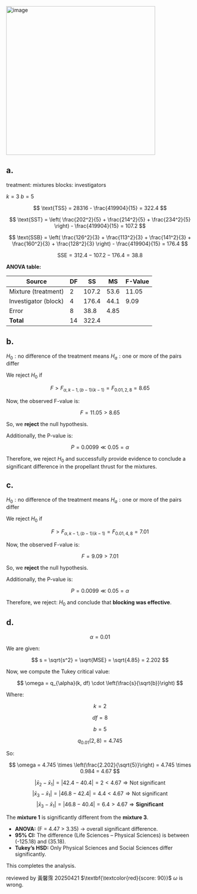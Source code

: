 <img width="400" alt="image" src="https://github.com/user-attachments/assets/509ef0a3-1804-4b33-a0e1-53c57f65f53e" />


## a.
treatment: mixtures
blocks: investigators

$k=3$
$b=5$

$$
\text{TSS} = 28316 - \frac{419904}{15} = 322.4
$$

$$
\text{SST} = \left( \frac{202^2}{5} + \frac{214^2}{5} + \frac{234^2}{5} \right) - \frac{419904}{15} = 107.2
$$

$$
\text{SSB} = \left( \frac{126^2}{3} + \frac{113^2}{3} + \frac{141^2}{3} + \frac{160^2}{3} + \frac{128^2}{3} \right) - \frac{419904}{15} = 176.4
$$

$$
\text{SSE} = 312.4 - 107.2 - 176.4 = 38.8
$$


**ANOVA table:**

| Source       | DF  | SS     | MS     | F-Value |
|--------------|-----|--------|--------|---------|
| Mixture (treatment)     | 2   | 107.2  | 53.6   | 11.05   |
| Investigator (block) | 4   | 176.4  | 44.1   | 9.09   |
| Error        | 8   | 38.8   | 4.85   |         |
| **Total**    | 14  | 322.4  |        |         |

## b.


$H_0: \text{no difference of the treatment means}$
$H_a: \text{one or more of the pairs differ}$

We reject $H_0$ if 

$$F > F_{\alpha, k-1, (b-1)(k-1)} = F_{0.01, 2, 8} = 8.65$$

Now, the observed F-value is:

$$
F = 11.05 > 8.65
$$

So, we **reject** the null hypothesis.

Additionally, the P-value is:

$$
P = 0.0099 \ll 0.05 = \alpha
$$

Therefore, we reject $H_0$ and successfully provide evidence to conclude a significant difference in the propellant thrust for the mixtures.


## c.

$H_0: \text{no difference of the treatment means}$
$H_a: \text{one or more of the pairs differ}$

We reject $H_0$ if 

$$F > F_{\alpha, k-1, (b-1)(k-1)} = F_{0.01, 4, 8} = 7.01$$


Now, the observed F-value is:

$$
F = 9.09 > 7.01
$$

So, we **reject** the null hypothesis.

Additionally, the P-value is:

$$
P = 0.0099 \ll 0.05 = \alpha
$$

Therefore, we reject: $H_0$ and conclude that **blocking was effective**.

## d.



$$
\alpha = 0.01
$$

We are given:

$$
s = \sqrt{s^2} = \sqrt{MSE} = \sqrt{4.85} = 2.202
$$

Now, we compute the Tukey critical value:

$$
\omega = q_{\alpha}(k, df) \cdot \left(\frac{s}{\sqrt{b}}\right)
$$

Where:

$$
k = 2
$$

$$
df = 8
$$

$$
b = 5
$$

$$
q_{0.01}(2, 8) = 4.745
$$

So:

$$
\omega = 4.745 \times \left(\frac{2.202}{\sqrt{5}}\right) = 4.745 \times 0.984 = 4.67
$$

$$
|\bar{x}_2 - \bar{x}_1| = |42.4 - 40.4| = 2 < 4.67 \Rightarrow \text{Not significant}
$$
$$
|\bar{x}_3 - \bar{x}_1| = |46.8 - 42.4| = 4.4 < 4.67 \Rightarrow \text{Not significant} 
$$
$$
|\bar{x}_3 - \bar{x}_1| = |46.8 - 40.4| = 6.4 > 4.67 \Rightarrow \textbf{Significant}
$$

The **mixture 1** is significantly different from the **mixture 3**.

- **ANOVA:** \(F = 4.47 > 3.35\) → overall significant difference.
- **95% CI:** The difference (Life Sciences – Physical Sciences) is between \(-125.18\) and \(35.18\).
- **Tukey’s HSD:** Only Physical Sciences and Social Sciences differ significantly.

This completes the analysis.

reviewed by 黃馨霈 20250421 $\textbf{\textcolor{red}{score: 90}}$ $\omega$ is wrong.